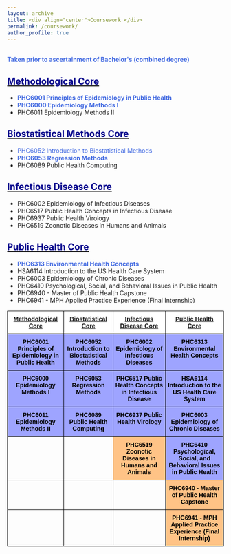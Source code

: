 ```yaml
---
layout: archive
title: <div align="center">Coursework </div>  
permalink: /coursework/
author_profile: true
---  
```

<br/>
<span style="color:royalblue"><b>Taken prior to ascertainment of Bachelor's (combined degree)</b></span>   

## <u><span style="color:darkblue">Methodological Core</span></u>     
* <span style="color:royalblue"><b>PHC6001 Principles of Epidemiology in Public Health </b></span>  
* <span style="color:royalblue"><b>PHC6000 Epidemiology Methods I </b></span>     
* PHC6011 Epidemiology Methods II       

## <u><span style="color:darkblue">Biostatistical Methods Core</span></u>     
* <span style="color:royalblue">PHC6052 Introduction to Biostatistical Methods</span>   
* <span style="color:royalblue"><b>PHC6053 Regression Methods</b></span>    
* PHC6089 Public Health Computing   

## <u><span style="color:darkblue">Infectious Disease Core</span></u>     
* PHC6002 Epidemiology of Infectious Diseases  
* PHC6517 Public Health Concepts in Infectious Disease  
* PHC6937 Public Health Virology   
* PHC6519 Zoonotic Diseases in Humans and Animals

## <u><span style="color:darkblue">Public Health Core</span></u>     
* <span style="color:royalblue"><b>PHC6313 Environmental Health Concepts</b></span>    
* HSA6114 Introduction to the US Health Care System    
* PHC6003 Epidemiology of Chronic Diseases   
* PHC6410 Psychological, Social, and Behavioral Issues in Public Health  
* PHC6940 - Master of Public Health Capstone  
* PHC6941 - MPH Applied Practice Experience (Final Internship)

<style type="text/css">@media screen and (max-width: 767px) {.tg {width: auto !important;}.tg col {width: auto !important;}.tg-wrap {overflow-x: auto;-webkit-overflow-scrolling: touch;}}</style><div class="tg-wrap"><table style="border-collapse:collapse;border-spacing:0" class="tg"><thead><tr><th style="background-color:#ffffff;border-color:#000000;border-style:solid;border-width:1px;font-family:Arial, sans-serif;font-size:14px;font-weight:bold;overflow:hidden;padding:10px 5px;text-align:center;text-decoration:underline;vertical-align:top;word-break:normal">Methodological Core</th><th style="background-color:#ffffff;border-color:#000000;border-style:solid;border-width:1px;font-family:Arial, sans-serif;font-size:14px;font-weight:bold;overflow:hidden;padding:10px 5px;text-align:center;text-decoration:underline;vertical-align:top;word-break:normal">Biostatistical Core</th><th style="background-color:#ffffff;border-color:#000000;border-style:solid;border-width:1px;font-family:Arial, sans-serif;font-size:14px;font-weight:bold;overflow:hidden;padding:10px 5px;text-align:center;text-decoration:underline;vertical-align:top;word-break:normal">Infectious Disease Core</th><th style="background-color:#ffffff;border-color:#000000;border-style:solid;border-width:1px;font-family:Arial, sans-serif;font-size:14px;font-weight:bold;overflow:hidden;padding:10px 5px;text-align:center;text-decoration:underline;vertical-align:top;word-break:normal">Public Health Core</th></tr></thead><tbody><tr><td style="background-color:#9ea4ff;border-color:#000000;border-style:solid;border-width:1px;color:#000000;font-family:Arial, sans-serif;font-size:14px;font-weight:bold;overflow:hidden;padding:10px 5px;text-align:center;vertical-align:top;word-break:normal">PHC6001 Principles of Epidemiology in Public Health</td><td style="background-color:#9ea4ff;border-color:#000000;border-style:solid;border-width:1px;color:#000000;font-family:Arial, sans-serif;font-size:14px;font-weight:bold;overflow:hidden;padding:10px 5px;text-align:center;vertical-align:top;word-break:normal">PHC6052 Introduction to Biostatistical Methods</td><td style="background-color:#9ea4ff;border-color:#000000;border-style:solid;border-width:1px;color:#000000;font-family:Arial, sans-serif;font-size:14px;font-weight:bold;overflow:hidden;padding:10px 5px;text-align:center;vertical-align:top;word-break:normal">PHC6002 Epidemiology of Infectious Diseases</td><td style="background-color:#9ea4ff;border-color:#000000;border-style:solid;border-width:1px;color:#000000;font-family:Arial, sans-serif;font-size:14px;font-weight:bold;overflow:hidden;padding:10px 5px;text-align:center;vertical-align:top;word-break:normal">PHC6313 Environmental Health Concepts</td></tr><tr><td style="background-color:#9ea4ff;border-color:#000000;border-style:solid;border-width:1px;color:#000000;font-family:Arial, sans-serif;font-size:14px;font-weight:bold;overflow:hidden;padding:10px 5px;text-align:center;vertical-align:top;word-break:normal">PHC6000 Epidemiology Methods I</td><td style="background-color:#9ea4ff;border-color:#000000;border-style:solid;border-width:1px;color:#000000;font-family:Arial, sans-serif;font-size:14px;font-weight:bold;overflow:hidden;padding:10px 5px;text-align:center;vertical-align:top;word-break:normal">PHC6053 Regression Methods</td><td style="background-color:#9ea4ff;border-color:#000000;border-style:solid;border-width:1px;color:#000000;font-family:Arial, sans-serif;font-size:14px;font-weight:bold;overflow:hidden;padding:10px 5px;text-align:center;vertical-align:top;word-break:normal">PHC6517 Public Health Concepts in Infectious Disease</td><td style="background-color:#9ea4ff;border-color:#000000;border-style:solid;border-width:1px;color:#000000;font-family:Arial, sans-serif;font-size:14px;font-weight:bold;overflow:hidden;padding:10px 5px;text-align:center;vertical-align:top;word-break:normal">HSA6114 Introduction to the US Health Care System</td></tr><tr><td style="background-color:#9ea4ff;border-color:#000000;border-style:solid;border-width:1px;color:#000000;font-family:Arial, sans-serif;font-size:14px;font-weight:bold;overflow:hidden;padding:10px 5px;text-align:center;vertical-align:top;word-break:normal">PHC6011 Epidemiology Methods II</td><td style="background-color:#9ea4ff;border-color:#000000;border-style:solid;border-width:1px;color:#000000;font-family:Arial, sans-serif;font-size:14px;font-weight:bold;overflow:hidden;padding:10px 5px;text-align:center;vertical-align:top;word-break:normal">PHC6089 Public Health Computing</td><td style="background-color:#9ea4ff;border-color:#000000;border-style:solid;border-width:1px;color:#000000;font-family:Arial, sans-serif;font-size:14px;font-weight:bold;overflow:hidden;padding:10px 5px;text-align:center;vertical-align:top;word-break:normal">PHC6937 Public Health Virology</td><td style="background-color:#9ea4ff;border-color:#000000;border-style:solid;border-width:1px;color:#000000;font-family:Arial, sans-serif;font-size:14px;font-weight:bold;overflow:hidden;padding:10px 5px;text-align:center;vertical-align:top;word-break:normal">PHC6003 Epidemiology of Chronic Diseases</td></tr><tr><td style="border-color:#000000;border-style:solid;border-width:1px;color:#000000;font-family:Arial, sans-serif;font-size:14px;font-weight:bold;overflow:hidden;padding:10px 5px;text-align:center;vertical-align:top;word-break:normal"></td><td style="border-color:#000000;border-style:solid;border-width:1px;color:#000000;font-family:Arial, sans-serif;font-size:14px;font-weight:bold;overflow:hidden;padding:10px 5px;text-align:center;vertical-align:top;word-break:normal"></td><td style="background-color:#ffc386;border-color:#000000;border-style:solid;border-width:1px;color:#000000;font-family:Arial, sans-serif;font-size:14px;font-weight:bold;overflow:hidden;padding:10px 5px;text-align:center;vertical-align:top;word-break:normal">PHC6519 Zoonotic Diseases in Humans and Animals</td><td style="background-color:#9ea4ff;border-color:#000000;border-style:solid;border-width:1px;color:#000000;font-family:Arial, sans-serif;font-size:14px;font-weight:bold;overflow:hidden;padding:10px 5px;text-align:center;vertical-align:top;word-break:normal">PHC6410 Psychological, Social, and Behavioral Issues in Public Health</td></tr><tr><td style="border-color:#000000;border-style:solid;border-width:1px;color:#000000;font-family:Arial, sans-serif;font-size:14px;font-weight:bold;overflow:hidden;padding:10px 5px;text-align:center;vertical-align:top;word-break:normal"></td><td style="border-color:#000000;border-style:solid;border-width:1px;color:#000000;font-family:Arial, sans-serif;font-size:14px;font-weight:bold;overflow:hidden;padding:10px 5px;text-align:center;vertical-align:top;word-break:normal"></td><td style="border-color:#000000;border-style:solid;border-width:1px;color:#000000;font-family:Arial, sans-serif;font-size:14px;font-weight:bold;overflow:hidden;padding:10px 5px;text-align:center;vertical-align:top;word-break:normal"></td><td style="background-color:#ffc386;border-color:#000000;border-style:solid;border-width:1px;color:#000000;font-family:Arial, sans-serif;font-size:14px;font-weight:bold;overflow:hidden;padding:10px 5px;text-align:center;vertical-align:top;word-break:normal">PHC6940 - Master of Public Health Capstone</td></tr><tr><td style="border-color:#000000;border-style:solid;border-width:1px;color:#000000;font-family:Arial, sans-serif;font-size:14px;font-weight:bold;overflow:hidden;padding:10px 5px;text-align:center;vertical-align:top;word-break:normal"></td><td style="border-color:#000000;border-style:solid;border-width:1px;color:#000000;font-family:Arial, sans-serif;font-size:14px;font-weight:bold;overflow:hidden;padding:10px 5px;text-align:center;vertical-align:top;word-break:normal"></td><td style="border-color:#000000;border-style:solid;border-width:1px;color:#000000;font-family:Arial, sans-serif;font-size:14px;font-weight:bold;overflow:hidden;padding:10px 5px;text-align:center;vertical-align:top;word-break:normal"></td><td style="background-color:#ffc386;border-color:#000000;border-style:solid;border-width:1px;color:#000000;font-family:Arial, sans-serif;font-size:14px;font-weight:bold;overflow:hidden;padding:10px 5px;text-align:center;vertical-align:top;word-break:normal">PHC6941 - MPH Applied Practice Experience (Final Internship)</td></tr></tbody></table></div> 
